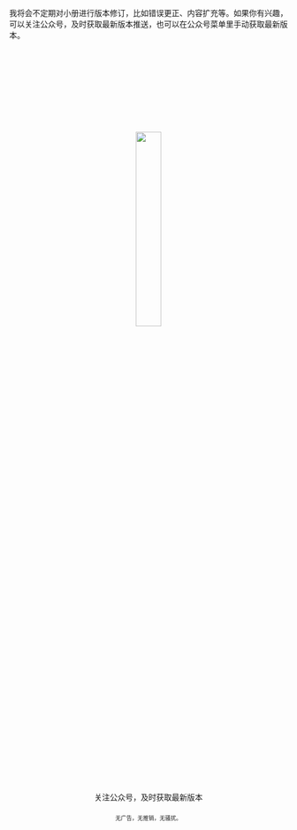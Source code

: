 
我将会不定期对小册进行版本修订，比如错误更正、内容扩充等。如果你有兴趣，可以关注公众号，及时获取最新版本推送，也可以在公众号菜单里手动获取最新版本。
<div style="width:100%;text-align:center"> <img src="https://writting.oss-cn-beijing.aliyuncs.com/qrcode_for_gh_61bfe45f82b7_344.jpg" style="margin-top:30%;width:30% "/></div>

<div style="width:100%;margin-top:20px; text-align:center"> 关注公众号，及时获取最新版本</div>
<div style="width:100%;margin-top:20px; text-align:center; font-size:10px"> 无广告，无推销，无骚扰。</div>
